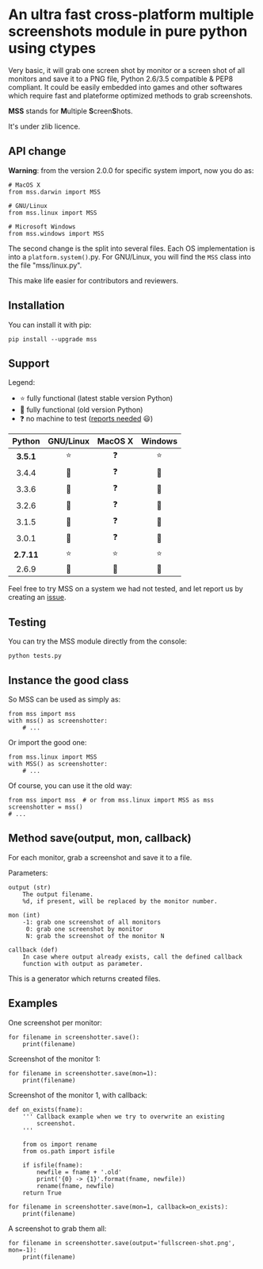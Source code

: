 An ultra fast cross-platform multiple screenshots module in pure python using ctypes
===

Very basic, it will grab one screen shot by monitor or a screen shot of all monitors and save it to a PNG file, Python 2.6/3.5 compatible & PEP8 compliant.
It could be easily embedded into games and other softwares which require fast and plateforme optimized methods to grab screenshots.

**MSS** stands for **M**ultiple **S**creen**S**hots.

It's under zlib licence.


API change
---

**Warning**: from the version 2.0.0 for specific system import, now you do as:

    # MacOS X
    from mss.darwin import MSS

    # GNU/Linux
    from mss.linux import MSS

    # Microsoft Windows
    from mss.windows import MSS

The second change is the split into several files. Each OS implementation is into a `platform.system()`.py. For GNU/Linux, you will find the `MSS` class into the file "mss/linux.py".

This make life easier for contributors and reviewers.


Installation
---

You can install it with pip:

    pip install --upgrade mss


Support
---

Legend:
* :star: fully functional (latest stable version Python)
* :star2: fully functional (old version Python)
* :question: no machine to test ([reports needed](https://github.com/BoboTiG/python-mss/issues) :smiley:)

Python    | GNU/Linux | MacOS X  | Windows
:---: | :---: | :---: | :---:
**3.5.1** | :star: | :question: | :star:
3.4.4 | :star2: | :question: | :star2:
3.3.6 | :star2: | :question: | :star2:
3.2.6 | :star2: | :question: | :star2:
3.1.5 | :star2: | :question: | :star2:
3.0.1 | :star2: | :question: | :star2:
**2.7.11** | :star: | :star: | :star:
2.6.9 | :star2: | :star2: | :star2:

Feel free to try MSS on a system we had not tested, and let report us by creating an [issue](https://github.com/BoboTiG/python-mss/issues).


Testing
---

You can try the MSS module directly from the console:

    python tests.py


Instance the good class
---

So MSS can be used as simply as:

    from mss import mss
    with mss() as screenshotter:
        # ...

Or import the good one:

    from mss.linux import MSS
    with MSS() as screenshotter:
        # ...

Of course, you can use it the old way:

    from mss import mss  # or from mss.linux import MSS as mss
    screenshotter = mss()
    # ...


Method save(output, mon, callback)
---

For each monitor, grab a screenshot and save it to a file.

Parameters:

    output (str)
        The output filename.
        %d, if present, will be replaced by the monitor number.

    mon (int)
        -1: grab one screenshot of all monitors
         0: grab one screenshot by monitor
         N: grab the screenshot of the monitor N

    callback (def)
        In case where output already exists, call the defined callback
        function with output as parameter.

This is a generator which returns created files.


Examples
---

One screenshot per monitor:

    for filename in screenshotter.save():
        print(filename)

Screenshot of the monitor 1:

    for filename in screenshotter.save(mon=1):
        print(filename)

Screenshot of the monitor 1, with callback:

    def on_exists(fname):
        ''' Callback example when we try to overwrite an existing
            screenshot.
        '''

        from os import rename
        from os.path import isfile

        if isfile(fname):
            newfile = fname + '.old'
            print('{0} -> {1}'.format(fname, newfile))
            rename(fname, newfile)
        return True

    for filename in screenshotter.save(mon=1, callback=on_exists):
        print(filename)

A screenshot to grab them all:

    for filename in screenshotter.save(output='fullscreen-shot.png', mon=-1):
        print(filename)


